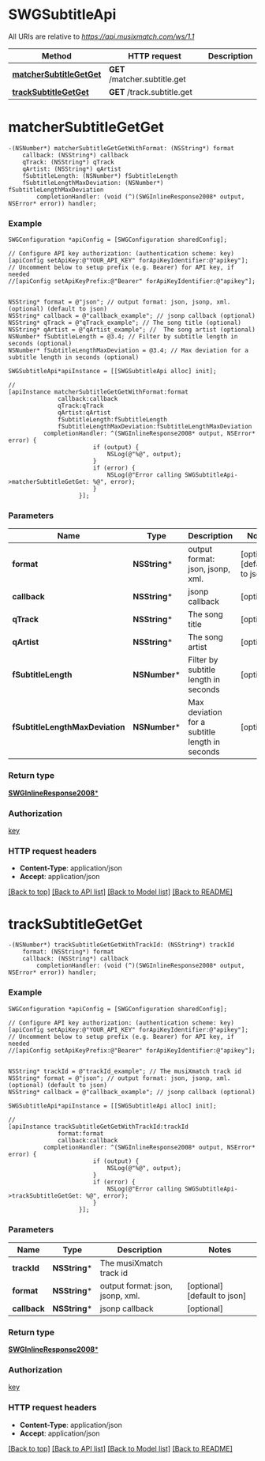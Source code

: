 # SWGSubtitleApi

All URIs are relative to *https://api.musixmatch.com/ws/1.1*

Method | HTTP request | Description
------------- | ------------- | -------------
[**matcherSubtitleGetGet**](SWGSubtitleApi.md#matchersubtitlegetget) | **GET** /matcher.subtitle.get | 
[**trackSubtitleGetGet**](SWGSubtitleApi.md#tracksubtitlegetget) | **GET** /track.subtitle.get | 


# **matcherSubtitleGetGet**
```objc
-(NSNumber*) matcherSubtitleGetGetWithFormat: (NSString*) format
    callback: (NSString*) callback
    qTrack: (NSString*) qTrack
    qArtist: (NSString*) qArtist
    fSubtitleLength: (NSNumber*) fSubtitleLength
    fSubtitleLengthMaxDeviation: (NSNumber*) fSubtitleLengthMaxDeviation
        completionHandler: (void (^)(SWGInlineResponse2008* output, NSError* error)) handler;
```





### Example 
```objc
SWGConfiguration *apiConfig = [SWGConfiguration sharedConfig];

// Configure API key authorization: (authentication scheme: key)
[apiConfig setApiKey:@"YOUR_API_KEY" forApiKeyIdentifier:@"apikey"];
// Uncomment below to setup prefix (e.g. Bearer) for API key, if needed
//[apiConfig setApiKeyPrefix:@"Bearer" forApiKeyIdentifier:@"apikey"];


NSString* format = @"json"; // output format: json, jsonp, xml. (optional) (default to json)
NSString* callback = @"callback_example"; // jsonp callback (optional)
NSString* qTrack = @"qTrack_example"; // The song title (optional)
NSString* qArtist = @"qArtist_example"; //  The song artist (optional)
NSNumber* fSubtitleLength = @3.4; // Filter by subtitle length in seconds (optional)
NSNumber* fSubtitleLengthMaxDeviation = @3.4; // Max deviation for a subtitle length in seconds (optional)

SWGSubtitleApi*apiInstance = [[SWGSubtitleApi alloc] init];

// 
[apiInstance matcherSubtitleGetGetWithFormat:format
              callback:callback
              qTrack:qTrack
              qArtist:qArtist
              fSubtitleLength:fSubtitleLength
              fSubtitleLengthMaxDeviation:fSubtitleLengthMaxDeviation
          completionHandler: ^(SWGInlineResponse2008* output, NSError* error) {
                        if (output) {
                            NSLog(@"%@", output);
                        }
                        if (error) {
                            NSLog(@"Error calling SWGSubtitleApi->matcherSubtitleGetGet: %@", error);
                        }
                    }];
```

### Parameters

Name | Type | Description  | Notes
------------- | ------------- | ------------- | -------------
 **format** | **NSString***| output format: json, jsonp, xml. | [optional] [default to json]
 **callback** | **NSString***| jsonp callback | [optional] 
 **qTrack** | **NSString***| The song title | [optional] 
 **qArtist** | **NSString***|  The song artist | [optional] 
 **fSubtitleLength** | **NSNumber***| Filter by subtitle length in seconds | [optional] 
 **fSubtitleLengthMaxDeviation** | **NSNumber***| Max deviation for a subtitle length in seconds | [optional] 

### Return type

[**SWGInlineResponse2008***](SWGInlineResponse2008.md)

### Authorization

[key](../README.md#key)

### HTTP request headers

 - **Content-Type**: application/json
 - **Accept**: application/json

[[Back to top]](#) [[Back to API list]](../README.md#documentation-for-api-endpoints) [[Back to Model list]](../README.md#documentation-for-models) [[Back to README]](../README.md)

# **trackSubtitleGetGet**
```objc
-(NSNumber*) trackSubtitleGetGetWithTrackId: (NSString*) trackId
    format: (NSString*) format
    callback: (NSString*) callback
        completionHandler: (void (^)(SWGInlineResponse2008* output, NSError* error)) handler;
```





### Example 
```objc
SWGConfiguration *apiConfig = [SWGConfiguration sharedConfig];

// Configure API key authorization: (authentication scheme: key)
[apiConfig setApiKey:@"YOUR_API_KEY" forApiKeyIdentifier:@"apikey"];
// Uncomment below to setup prefix (e.g. Bearer) for API key, if needed
//[apiConfig setApiKeyPrefix:@"Bearer" forApiKeyIdentifier:@"apikey"];


NSString* trackId = @"trackId_example"; // The musiXmatch track id
NSString* format = @"json"; // output format: json, jsonp, xml. (optional) (default to json)
NSString* callback = @"callback_example"; // jsonp callback (optional)

SWGSubtitleApi*apiInstance = [[SWGSubtitleApi alloc] init];

// 
[apiInstance trackSubtitleGetGetWithTrackId:trackId
              format:format
              callback:callback
          completionHandler: ^(SWGInlineResponse2008* output, NSError* error) {
                        if (output) {
                            NSLog(@"%@", output);
                        }
                        if (error) {
                            NSLog(@"Error calling SWGSubtitleApi->trackSubtitleGetGet: %@", error);
                        }
                    }];
```

### Parameters

Name | Type | Description  | Notes
------------- | ------------- | ------------- | -------------
 **trackId** | **NSString***| The musiXmatch track id | 
 **format** | **NSString***| output format: json, jsonp, xml. | [optional] [default to json]
 **callback** | **NSString***| jsonp callback | [optional] 

### Return type

[**SWGInlineResponse2008***](SWGInlineResponse2008.md)

### Authorization

[key](../README.md#key)

### HTTP request headers

 - **Content-Type**: application/json
 - **Accept**: application/json

[[Back to top]](#) [[Back to API list]](../README.md#documentation-for-api-endpoints) [[Back to Model list]](../README.md#documentation-for-models) [[Back to README]](../README.md)

